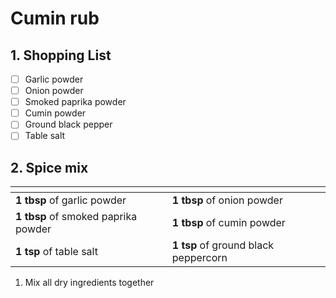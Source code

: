 # Cumin rub

## 1. Shopping List
- [ ] Garlic powder
- [ ] Onion powder
- [ ] Smoked paprika powder
- [ ] Cumin powder
- [ ] Ground black pepper
- [ ] Table salt

## 2. Spice mix
|<!-- -->|<!-- -->|
|---|---|
| **1 tbsp** of garlic powder | **1 tbsp** of onion powder |
| **1 tbsp** of smoked paprika powder | **1 tbsp** of cumin powder |
| **1 tsp** of table salt | **1 tsp** of ground black peppercorn |

1. Mix all dry ingredients together